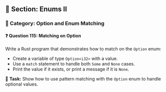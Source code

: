 ## 📘 Section: Enums II  
### 🔹 Category: Option and Enum Matching  
#### ❓ Question 115: Matching on Option

Write a Rust program that demonstrates how to match on the `Option` enum:

- Create a variable of type `Option<i32>` with a value.
- Use a `match` statement to handle both `Some` and `None` cases.
- Print the value if it exists, or print a message if it is `None`.

🔧 **Task:** Show how to use pattern matching with the `Option` enum to handle optional values.
